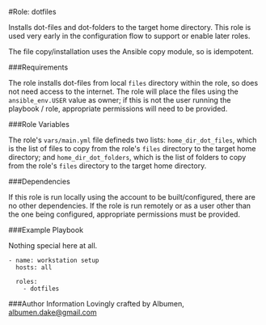 #Role: dotfiles

Installs dot-files and dot-folders to the target home directory. This role is used very early in the configuration flow to support or enable later roles.

The file copy/installation uses the Ansible copy module, so is idempotent.

###Requirements

The role installs dot-files from local ```files``` directory within the role, so does not need access to the internet. The role will place the files using the ```ansible_env.USER``` value as owner; if this is not the user running the playbook / role, appropriate permissions will need to be provided.

###Role Variables

The role's ```vars/main.yml``` file defineds two lists: ```home_dir_dot_files```, which is the list of files to copy from the role's ```files``` directory to the target home directory; and ```home_dir_dot_folders```, which is the list of folders to copy from the role's ```files``` directory to the target home directory.

###Dependencies

If this role is run locally using the account to be built/configured, there are no other dependencies. If the role is run remotely or as a user other than the one being configured, appropriate permissions must be provided.

###Example Playbook

Nothing special here at all.
```
- name: workstation setup
  hosts: all

  roles:
    - dotfiles
```

###Author Information
Lovingly crafted by Albumen, albumen.dake@gmail.com

